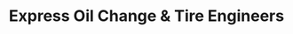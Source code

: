 ---
title: "Express Oil Change & Tire Engineers"
url: /birmingham/express-oil-change-and-tire-engineers-chalkville-mountain-road/
shop: tyres
---